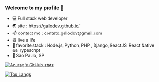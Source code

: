 ### Welcome to my profile 👋
- :computer: Full stack web developer
- 🌏 site : https://gallodev.github.io/
- 📫 contact me : contato.gallodev@gmail.com
- 😄 live a life
- :tophat: favorite stack :  Node.js, Python, PHP , Django, ReactJS, React Native && Typescript
- :round_pushpin: São Paulo, SP 

[![Anurag's GitHub stats](https://github-readme-stats.vercel.app/api?username=gallodev&show_icons=true&theme=github_dark)](https://github.com/anuraghazra/github-readme-stats)


[![Top Langs](https://github-readme-stats.vercel.app/api/top-langs/?username=gallodev&theme=github_dark&langs_count=8)](https://github.com/anuraghazra/github-readme-stats)

